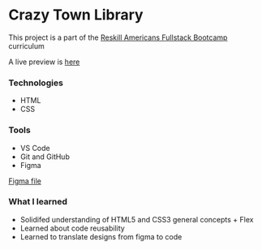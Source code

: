 # Crazy Town Library
This project is a part of the [Reskill Americans Fullstack Bootcamp](https://reskillamericans.org/) curriculum

A live preview is [here](https://iamjessep.github.io/CrazyTownLibrary/)

### Technologies
* HTML
* CSS


### Tools
* VS Code
* Git and GitHub
* Figma

[Figma file](https://www.figma.com/file/2RU9bTBkRkee97DHngfBrG/Library?node-id=0%3A1&t=TACRrR6WJhtnjcLM-0)

### What I learned

* Solidifed understanding of HTML5 and CSS3 general concepts + Flex
* Learned about code reusability
* Learned to translate designs from figma to code
